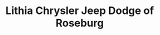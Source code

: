 ---
title: "Lithia Chrysler Jeep Dodge of Roseburg"
url: /roseburg/lithia-chrysler-jeep-dodge-of-roseburg/
shop: Autohaus
---